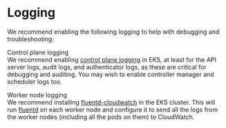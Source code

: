 # Logging

We recommend enabling the following logging to help with debugging and troubleshooting:

Control plane logging  
We recommend enabling [control plane logging](https://docs.aws.amazon.com/eks/latest/userguide/control-plane-logs.html)
in EKS, at least for the API server logs, audit logs, and authenticator logs, as these are critical for debugging and
auditing. You may wish to enable controller manager and scheduler logs too.

Worker node logging  
We recommend installing [fluentd-cloudwatch](https://github.com/helm/charts/tree/master/incubator/fluentd-cloudwatch)
in the EKS cluster. This will run [fluentd](https://www.fluentd.org/) on each worker node and configure it to send all
the logs from the worker nodes (including all the pods on them) to CloudWatch.



<!-- ##DOCS-SOURCER-START
{"sourcePlugin":"Service Catalog Reference","hash":"9ae3fa4c090ba93b8aeea55ed69613b3"}
##DOCS-SOURCER-END -->
